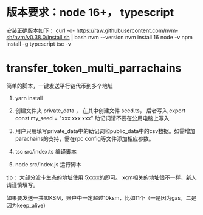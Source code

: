 # 版本要求：node 16+， typescript
安装正确版本如下： 
curl -o- https://raw.githubusercontent.com/nvm-sh/nvm/v0.38.0/install.sh | bash
nvm --version
nvm install 16
node -v
npm install -g typescript
tsc -v


# transfer_token_multi_parrachains
简单的脚本，一键发送平行链代币到多个地址


1. yarn install

2. 创建文件夹 private_data ， 在其中创建文件 seed.ts， 后者写入 export const my_seed = "xxx xxx xxx" 助记词请不要在公用电脑上写入 

3. 用户只用填写private_data中的助记词和public_data中的csv数据。如需增加parachains的支持，需在rpc config等文件添加相应参数。

4. tsc src/index.ts  编译脚本

5. node src/index.js  运行脚本


tip：
大部分波卡生态的地址使用 5xxxx的即可。 xcm相关的地址很不一样，新人请谨慎填写。

如果要发送一共10KSM，账户中一定超过10ksm，比如11个（一是因为gas，二是因为keep_alive）


